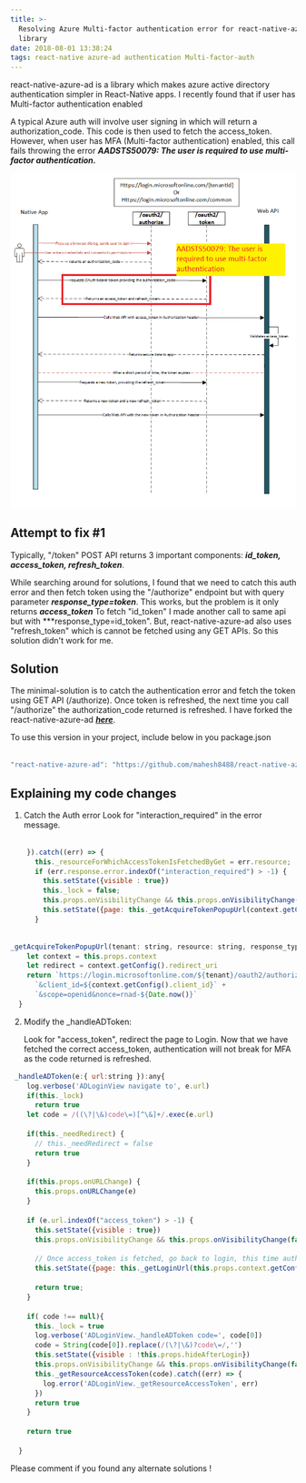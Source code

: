 ```yaml
---
title: >-
  Resolving Azure Multi-factor authentication error for react-native-azure-ad
  library
date: 2018-08-01 13:38:24
tags: react-native azure-ad authentication Multi-factor-auth
---
```



react-native-azure-ad is a library which makes azure active directory authentication simpler in React-Native apps. I recently found that if user has Multi-factor authentication enabled

A typical Azure auth will involve user signing in which will return a authorization_code. 
This code is then used to fetch the access_token. However, when user has MFA (Multi-factor authentication) enabled, this call fails throwing the error ***AADSTS50079: The user is required to use multi-factor authentication.***


![Multi-factor auth issue](https://github.com/mahesh8488/static-warehouse/blob/master/images/Multi-factor%20authentication%20error.png?raw=true)



## Attempt to fix #1
Typically, "/token" POST API returns 3 important components: ***id_token, access_token, refresh_token***.

While searching around for solutions, I found that we need to catch this auth error and then fetch token using the "/authorize" endpoint but with query parameter ***response_type=token***.
This works, but the problem is it only returns ***access_token***
To fetch "id_token" I made another call to same api but with ***response_type=id_token".
But, react-native-azure-ad also uses "refresh_token" which is cannot be fetched using any GET APIs. So this solution didn't work for me.


## Solution
The minimal-solution is to catch the authentication error and fetch the token using GET API (/authorize).
Once token is refreshed, the next time you call "/authorize" the authorization_code returned is refreshed.
I have forked the react-native-azure-ad ***[here](https://github.com/mahesh8488/react-native-azure-ad)***.

To use this version in your project, include below in you package.json

````js

"react-native-azure-ad": "https://github.com/mahesh8488/react-native-azure-ad/archive/v1.0.tar.gz",

````



## Explaining my code changes

1. Catch the Auth error
    Look for "interaction_required" in the error message.

````js

    }).catch((err) => {
      this._resourceForWhichAccessTokenIsFetchedByGet = err.resource;
      if (err.response.error.indexOf("interaction_required") > -1) {
        this.setState({visible : true})
        this._lock = false;
        this.props.onVisibilityChange && this.props.onVisibilityChange(false)
        this.setState({page: this._getAcquireTokenPopupUrl(context.getConfig().tenant, err.resource, "token")});
      }

````

````js

_getAcquireTokenPopupUrl(tenant: string, resource: string, response_type: string): string {
    let context = this.props.context
    let redirect = context.getConfig().redirect_uri
    return `https://login.microsoftonline.com/${tenant}/oauth2/authorize?response_type=${response_type}&resource=${resource}` +
      `&client_id=${context.getConfig().client_id}` +
      `&scope=openid&nonce=rnad-${Date.now()}`
  }

````


2. Modify the _handleADToken:

    Look for "access_token", redirect the page to Login. Now that we have fetched the correct access_token, authentication will not break for MFA as the code returned is refreshed.

````js
 _handleADToken(e:{ url:string }):any{
    log.verbose('ADLoginView navigate to', e.url)
    if(this._lock)
      return true
    let code = /((\?|\&)code\=)[^\&]+/.exec(e.url) 

    if(this._needRedirect) {
      // this._needRedirect = false
      return true
    }

    if(this.props.onURLChange) {
      this.props.onURLChange(e)
    }

    if (e.url.indexOf("access_token") > -1) {
      this.setState({visible : true})
      this.props.onVisibilityChange && this.props.onVisibilityChange(false)

      // Once access_token is fetched, go back to login, this time auth will go fine.
      this.setState({page: this._getLoginUrl(this.props.context.getConfig().tenant)});

      return true;
    }
    
    if( code !== null){
      this._lock = true
      log.verbose('ADLoginView._handleADToken code=', code[0])
      code = String(code[0]).replace(/(\?|\&)?code\=/,'')
      this.setState({visible : !this.props.hideAfterLogin})
      this.props.onVisibilityChange && this.props.onVisibilityChange(false)
      this._getResourceAccessToken(code).catch((err) => {
        log.error('ADLoginView._getResourceAccessToken', err)
      })
      return true
    }

    return true

  }
````

Please comment if you found any alternate solutions !
